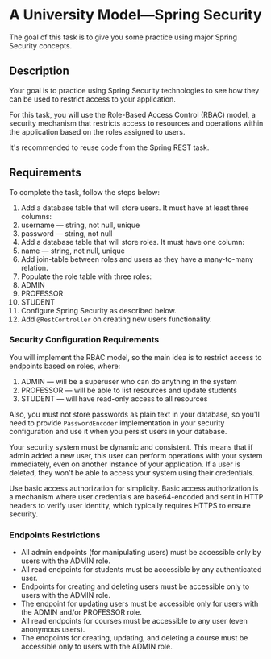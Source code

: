 # A University Model—Spring Security

The goal of this task is to give you some practice using major Spring Security concepts.

## Description

Your goal is to practice using Spring Security technologies to see how they can be used to restrict access to your application.

For this task, you will use the Role-Based Access Control (RBAC) model, a security mechanism that restricts access to resources and operations within the application based on the roles assigned to users.

It's recommended to reuse code from the Spring REST task.

## Requirements

To complete the task, follow the steps below:

1.	Add a database table that will store users. It must have at least three columns: 
   1. username — string, not null, unique
   2. password — string, not null
2.	Add a database table that will store roles. It must have one column: 
   1. name — string, not null, unique
3.	Add join-table between roles and users as they have a many-to-many relation.
4.	Populate the role table with three roles: 
   1. ADMIN
   2. PROFESSOR
   3. STUDENT
5.	Configure Spring Security as described below.
6. Add `@RestController` on creating new users functionality.

### Security Configuration Requirements

You will implement the RBAC model, so the main idea is to restrict access to endpoints based on roles, where:
1. ADMIN — will be a superuser who can do anything in the system
2. PROFESSOR — will be able to list resources and update students
3. STUDENT — will have read-only access to all resources

Also, you must not store passwords as plain text in your database, so you'll need to provide `PasswordEncoder` implementation in your security configuration and use it when you persist users in your database.

Your security system must be dynamic and consistent. This means that if admin added a new user, this user can perform operations with your system immediately, even on another instance of your application. If a user is deleted, they won't be able to access your system using their credentials.

Use basic access authorization  for simplicity. Basic access authorization is a mechanism where user credentials are base64-encoded and sent in HTTP headers to verify user identity, which typically requires HTTPS to ensure security.

### Endpoints Restrictions

* All admin endpoints (for manipulating users) must be accessible only by users with the ADMIN role.
* All read endpoints for students must be accessible by any authenticated user.
* Endpoints for creating and deleting users must be accessible only to users with the ADMIN role.
* The endpoint for updating users must be accessible only for users with the ADMIN and/or PROFESSOR role.
* All read endpoints for courses must be accessible to any user (even anonymous users).
* The endpoints for creating, updating, and deleting a course must be accessible only to users with the ADMIN role.